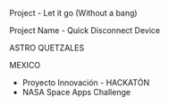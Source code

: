Project - Let it go (Without a bang)

Project Name - Quick Disconnect Device

ASTRO QUETZALES

MEXICO


- Proyecto Innovación -  HACKATÓN
- NASA Space Apps Challenge
